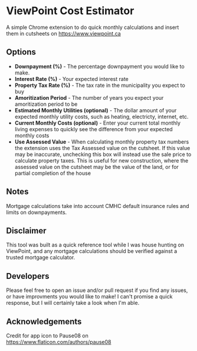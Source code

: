 # ViewPoint Cost Estimator

A simple Chrome extension to do quick monthly calculations and insert them in cutsheets on https://www.viewpoint.ca

## Options

- **Downpayment (%)** - The percentage downpayment you would like to make.
- **Interest Rate (%)** - Your expected interest rate
- **Property Tax Rate (%)** - The tax rate in the municipality you expect to buy
- **Amoritization Period** - The number of years you expect your amoritization period to be
- **Estimated Monthly Utilities (optional)** - The dollar amount of your expected monthly utility costs, such as heating, electricty, internet, etc.
- **Current Monthly Costs (optional)** - Enter your current total monthly living expenses to quickly see the difference from your expected monthly costs
- **Use Assessed Value** - When calculating monthly property tax numbers the extension uses the Tax Assessed value on the cutsheet. If this value may be inaccurate, unchecking this box will instead use the sale price to calculate property taxes. This is useful for new construction, where the assessed value on the cutsheet may be the value of the land, or for partial completion of the house

## Notes

Mortgage calculations take into account CMHC default insurance rules and limits on downpayments.

## Disclaimer

This tool was built as a quick reference tool while I was house hunting on ViewPoint, and any mortgage calculations should be verified against a trusted mortgage calculator.

## Developers

Please feel free to open an issue and/or pull request if you find any issues, or have improvments you would like to make! I can't promise a quick response, but I will certainly take a look when I'm able.

## Acknowledgements

Credit for app icon to Pause08 on https://www.flaticon.com/authors/pause08
